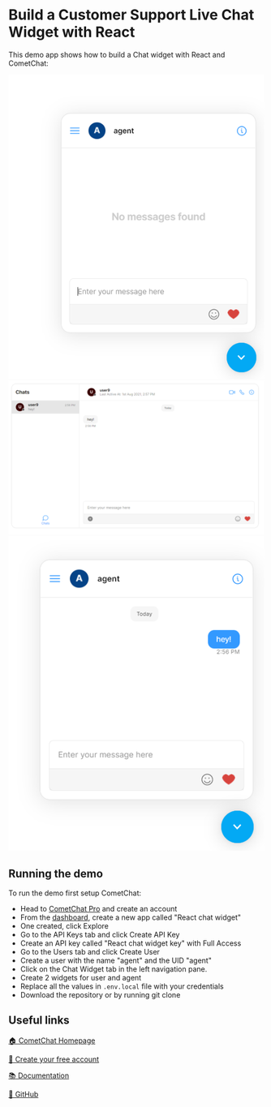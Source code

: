 # Build a Customer Support Live Chat Widget with React

This demo app shows how to build a Chat widget with React and CometChat:

![ss1](/screenshots/ss1.png)
![ss2](/screenshots/ss2.png)
![ss3](/screenshots/ss3.png)

## Running the demo

To run the demo first setup CometChat:

- Head to [CometChat Pro](https://www.cometchat.com/pro?utm_source=github&utm_medium=link&utm_campaign=react-cometchat-chat-widget-demo) and create an account
- From the [dashboard](https://app.cometchat.com/signup?utm_source=github&utm_medium=link&utm_campaign=react-cometchat-chat-widget-demo), create a new app called "React chat widget"
- One created, click Explore
- Go to the API Keys tab and click Create API Key
- Create an API key called "React chat widget key" with Full Access
- Go to the Users tab and click Create User
- Create a user with the name "agent" and the UID "agent"
- Click on the Chat Widget tab in the left navigation pane.
- Create 2 widgets for user and agent
- Replace all the values in `.env.local` file with your credentials
- Download the repository or by running git clone

## Useful links

[🏠 CometChat Homepage](https://www.cometchat.com/pro/?utm_source=github&utm_medium=link&utm_campaign=react-cometchat-chat-widget-demo)

[🚀 Create your free account](https://www.cometchat.com/pro/?utm_source=github&utm_medium=link&utm_campaign=react-cometchat-chat-widget-demo)

[📚 Documentation](https://prodocs.cometchat.com/?utm_source=github&utm_medium=link&utm_campaign=react-cometchat-chat-widget-demo)

[👾 GitHub](https://www.github.com/cometchat-pro)

